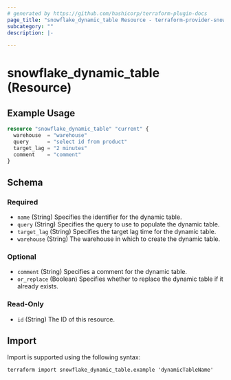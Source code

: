 ```yaml
---
# generated by https://github.com/hashicorp/terraform-plugin-docs
page_title: "snowflake_dynamic_table Resource - terraform-provider-snowflake"
subcategory: ""
description: |-
  
---
```


# snowflake_dynamic_table (Resource)



## Example Usage

```terraform
resource "snowflake_dynamic_table" "current" {
  warehouse  = "warehouse"
  query      = "select id from product"
  target_lag = "2 minutes"
  comment    = "comment"
}
```

<!-- schema generated by tfplugindocs -->
## Schema

### Required

- `name` (String) Specifies the identifier for the dynamic table.
- `query` (String) Specifies the query to use to populate the dynamic table.
- `target_lag` (String) Specifies the target lag time for the dynamic table.
- `warehouse` (String) The warehouse in which to create the dynamic table.

### Optional

- `comment` (String) Specifies a comment for the dynamic table.
- `or_replace` (Boolean) Specifies whether to replace the dynamic table if it already exists.

### Read-Only

- `id` (String) The ID of this resource.

## Import

Import is supported using the following syntax:

```shell
terraform import snowflake_dynamic_table.example 'dynamicTableName'
```
